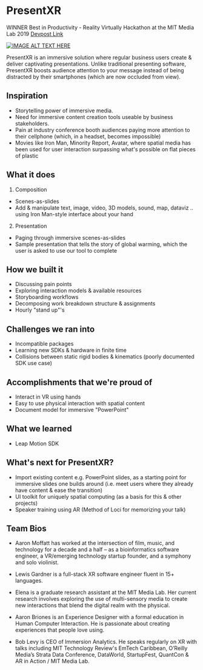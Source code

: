 # PresentXR

WINNER Best in Productivity - Reality Virtually Hackathon at the MIT Media Lab 2019
[Devpost Link](https://devpost.com/software/iron-man)

[![IMAGE ALT TEXT HERE](https://img.youtube.com/vi/RIuSX3dxuDM/0.jpg)](https://www.youtube.com/watch?v=RIuSX3dxuDM&t=49s)

PresentXR is an immersive solution where regular business users create & deliver captivating presentations. Unlike traditional presenting software, PresentXR boosts audience attention to your message instead of being distracted by their smartphones (which are now occluded from view).

## Inspiration
* Storytelling power of immersive media.
* Need for immersive content creation tools useable by business stakeholders.
* Pain at industry conference booth audiences paying more attention to their cellphone (which, in a headset, becomes impossible)
* Movies like Iron Man, Minority Report, Avatar, where spatial media has been used for user interaction surpassing what's possible on flat pieces of plastic

## What it does

1) Composition
* Scenes-as-slides
* Add & manipulate text, image, video, 3D models, sound, map, dataviz .. using Iron Man-style interface about your hand

2) Presentation
* Paging through immersive scenes-as-slides
* Sample presentation that tells the story of global warming, which the user is asked to use our tool to complete

## How we built it
* Discussing pain points
* Exploring interaction models & available resources
* Storyboarding workflows
* Decomposing work breakdown structure & assignments
* Hourly "stand up"'s

## Challenges we ran into
* Incompatible packages
* Learning new SDKs & hardware in finite time
* Collisions between static rigid bodies & kinematics (poorly documented SDK use case)

## Accomplishments that we're proud of
* Interact in VR using hands
* Easy to use physical interaction with spatial content
* Document model for immersive "PowerPoint"

## What we learned
* Leap Motion SDK

## What's next for PresentXR?
* Import existing content e.g. PowerPoint slides, as a starting point for immersive slides one builds around (i.e. meet users where they already have content & ease the transition)
* UI toolkit for uniquely spatial computing (as a basis for this & other projects)
* Speaker training using AR (Method of Loci for memorizing your talk)

## Team Bios
* Aaron Moffatt has worked at the intersection of film, music, and technology for a decade and a half – as a bioinformatics software engineer, a VR/emerging technology startup founder, and a symphony and solo violinist.

* Lewis Gardner is a full-stack XR software engineer fluent in 15+ languages.

* Elena is a graduate research assistant at the MIT Media Lab. Her current research involves exploring the use of multi-sensory media to create new interactions that blend the digital realm with the physical.

* Aaron Briones is an Experience Designer with a formal education in Human Computer Interaction. He is passionate about creating experiences that people love using.

* Bob Levy is CEO of Immersion Analytics. He speaks regularly on XR with talks including MIT Technology Review's EmTech Caribbean, O’Reilly Media’s Strata Data Conference, DataWorld, StartupFest, QuantCon & AR in Action / MIT Media Lab.